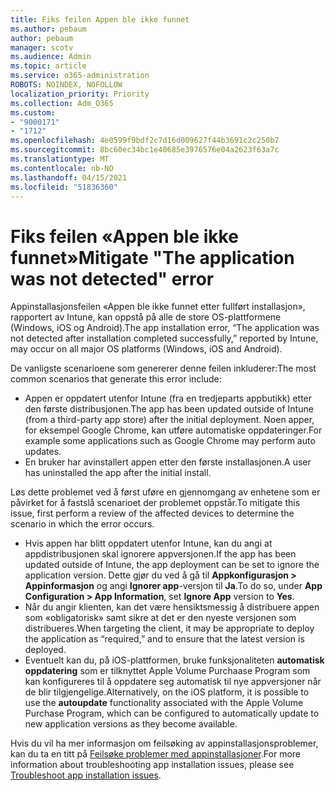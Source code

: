 ```yaml
---
title: Fiks feilen Appen ble ikke funnet
ms.author: pebaum
author: pebaum
manager: scotv
ms.audience: Admin
ms.topic: article
ms.service: o365-administration
ROBOTS: NOINDEX, NOFOLLOW
localization_priority: Priority
ms.collection: Adm_O365
ms.custom:
- "9000171"
- "1712"
ms.openlocfilehash: 4e0599f9bdf2c7d16d009627f44b3691c2c250b7
ms.sourcegitcommit: 8bc60ec34bc1e40685e3976576e04a2623f63a7c
ms.translationtype: MT
ms.contentlocale: nb-NO
ms.lasthandoff: 04/15/2021
ms.locfileid: "51836360"
---
```

# <a name="mitigate-the-application-was-not-detected-error"></a><span data-ttu-id="909be-102">Fiks feilen «Appen ble ikke funnet»</span><span class="sxs-lookup"><span data-stu-id="909be-102">Mitigate "The application was not detected" error</span></span>

<span data-ttu-id="909be-103">Appinstallasjonsfeilen «Appen ble ikke funnet etter fullført installasjon», rapportert av Intune, kan oppstå på alle de store OS-plattformene (Windows, iOS og Android).</span><span class="sxs-lookup"><span data-stu-id="909be-103">The app installation error, “The application was not detected after installation completed successfully,” reported by Intune, may occur on all major OS platforms (Windows, iOS and Android).</span></span>

<span data-ttu-id="909be-104">De vanligste scenarioene som genererer denne feilen inkluderer:</span><span class="sxs-lookup"><span data-stu-id="909be-104">The most common scenarios that generate this error include:</span></span>

- <span data-ttu-id="909be-105">Appen er oppdatert utenfor Intune (fra en tredjeparts appbutikk) etter den første distribusjonen.</span><span class="sxs-lookup"><span data-stu-id="909be-105">The app has been updated outside of Intune (from a third-party app store) after the initial deployment.</span></span> <span data-ttu-id="909be-106">Noen apper, for eksempel Google Chrome, kan utføre automatiske oppdateringer.</span><span class="sxs-lookup"><span data-stu-id="909be-106">For example some applications such as Google Chrome may perform auto updates.</span></span>
- <span data-ttu-id="909be-107">En bruker har avinstallert appen etter den første installasjonen.</span><span class="sxs-lookup"><span data-stu-id="909be-107">A user has uninstalled the app after the initial install.</span></span>

<span data-ttu-id="909be-108">Løs dette problemet ved å først uføre en gjennomgang av enhetene som er påvirket for å fastslå scenarioet der problemet oppstår.</span><span class="sxs-lookup"><span data-stu-id="909be-108">To mitigate this issue, first perform a review of the affected devices to determine the scenario in which the error occurs.</span></span>

- <span data-ttu-id="909be-109">Hvis appen har blitt oppdatert utenfor Intune, kan du angi at appdistribusjonen skal ignorere appversjonen.</span><span class="sxs-lookup"><span data-stu-id="909be-109">If the app has been updated outside of Intune, the app deployment can be set to ignore the application version.</span></span> <span data-ttu-id="909be-110">Dette gjør du ved å gå til **Appkonfigurasjon > Appinformasjon** og angi **Ignorer app**-versjon til **Ja**.</span><span class="sxs-lookup"><span data-stu-id="909be-110">To do so, under **App Configuration > App Information**, set **Ignore App** version to **Yes**.</span></span>
- <span data-ttu-id="909be-111">Når du angir klienten, kan det være hensiktsmessig å distribuere appen som «obligatorisk» samt sikre at det er den nyeste versjonen som distribueres.</span><span class="sxs-lookup"><span data-stu-id="909be-111">When targeting the client, it may be appropriate to deploy the application as “required,” and to ensure that the latest version is deployed.</span></span>
- <span data-ttu-id="909be-112">Eventuelt kan du, på iOS-plattformen, bruke funksjonaliteten **automatisk oppdatering** som er tilknyttet Apple Volume Purchaase Program som kan konfigureres til å oppdatere seg automatisk til nye appversjoner når de blir tilgjengelige.</span><span class="sxs-lookup"><span data-stu-id="909be-112">Alternatively, on the iOS platform, it is possible to use the **autoupdate** functionality associated with the Apple Volume Purchase Program, which can be configured to automatically update to new application versions as they become available.</span></span>

<span data-ttu-id="909be-113">Hvis du vil ha mer informasjon om feilsøking av appinstallasjonsproblemer, kan du ta en titt på [Feilsøke problemer med appinstallasjoner](https://docs.microsoft.com/intune/troubleshoot-app-install).</span><span class="sxs-lookup"><span data-stu-id="909be-113">For more information about troubleshooting app installation issues, please see [Troubleshoot app installation issues](https://docs.microsoft.com/intune/troubleshoot-app-install).</span></span>
